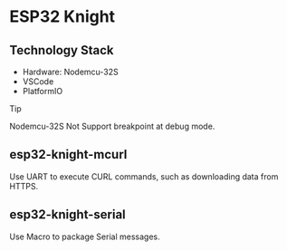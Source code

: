 # ESP32 Knight

## Technology Stack

- Hardware: Nodemcu-32S
- VSCode
- PlatformIO

> [!TIP]
>
> Nodemcu-32S Not Support breakpoint at debug mode.

## esp32-knight-mcurl

Use UART to execute CURL commands, such as downloading data from HTTPS.

## esp32-knight-serial

Use Macro to package Serial messages.

